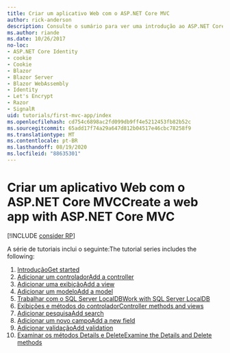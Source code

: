 ```yaml
---
title: Criar um aplicativo Web com o ASP.NET Core MVC
author: rick-anderson
description: Consulte o sumário para ver uma introdução ao ASP.NET Core MVC.
ms.author: riande
ms.date: 10/26/2017
no-loc:
- ASP.NET Core Identity
- cookie
- Cookie
- Blazor
- Blazor Server
- Blazor WebAssembly
- Identity
- Let's Encrypt
- Razor
- SignalR
uid: tutorials/first-mvc-app/index
ms.openlocfilehash: cd754c6898ac2fd099db9ff4e5212453fb82b52c
ms.sourcegitcommit: 65add17f74a29a647d812b04517e46cbc78258f9
ms.translationtype: MT
ms.contentlocale: pt-BR
ms.lasthandoff: 08/19/2020
ms.locfileid: "88635301"
---
```

# <a name="create-a-web-app-with-aspnet-core-mvc"></a><span data-ttu-id="f332b-103">Criar um aplicativo Web com o ASP.NET Core MVC</span><span class="sxs-lookup"><span data-stu-id="f332b-103">Create a web app with ASP.NET Core MVC</span></span>

[!INCLUDE [consider RP](~/includes/razor.md)]

<span data-ttu-id="f332b-104">A série de tutoriais inclui o seguinte:</span><span class="sxs-lookup"><span data-stu-id="f332b-104">The tutorial series includes the following:</span></span>

1. [<span data-ttu-id="f332b-105">Introdução</span><span class="sxs-lookup"><span data-stu-id="f332b-105">Get started</span></span>](start-mvc.md)
1. [<span data-ttu-id="f332b-106">Adicionar um controlador</span><span class="sxs-lookup"><span data-stu-id="f332b-106">Add a controller</span></span>](adding-controller.md)
1. [<span data-ttu-id="f332b-107">Adicionar uma exibição</span><span class="sxs-lookup"><span data-stu-id="f332b-107">Add a view</span></span>](adding-view.md)
1. [<span data-ttu-id="f332b-108">Adicionar um modelo</span><span class="sxs-lookup"><span data-stu-id="f332b-108">Add a model</span></span>](adding-model.md)
1. [<span data-ttu-id="f332b-109">Trabalhar com o SQL Server LocalDB</span><span class="sxs-lookup"><span data-stu-id="f332b-109">Work with SQL Server LocalDB</span></span>](working-with-sql.md)
1. [<span data-ttu-id="f332b-110">Exibições e métodos do controlador</span><span class="sxs-lookup"><span data-stu-id="f332b-110">Controller methods and views</span></span>](controller-methods-views.md)
1. [<span data-ttu-id="f332b-111">Adicionar pesquisa</span><span class="sxs-lookup"><span data-stu-id="f332b-111">Add search</span></span>](search.md)
1. [<span data-ttu-id="f332b-112">Adicionar um novo campo</span><span class="sxs-lookup"><span data-stu-id="f332b-112">Add a new field</span></span>](new-field.md)
1. [<span data-ttu-id="f332b-113">Adicionar validação</span><span class="sxs-lookup"><span data-stu-id="f332b-113">Add validation</span></span>](validation.md)
1. [<span data-ttu-id="f332b-114">Examinar os métodos Details e Delete</span><span class="sxs-lookup"><span data-stu-id="f332b-114">Examine the Details and Delete methods</span></span>](details.md)
